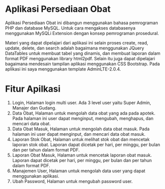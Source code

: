 
# Aplikasi Persediaan Obat

Aplikasi Persediaan Obat ini dibangun menggunakan bahasa pemrograman PHP dan database MySQL. Untuk cara mengakses databasenya menggunakan MySQLi Extension dengan konsep pemrograman prosedural.

Materi yang dapat dipelajari dari aplikasi ini selain proses create, read, update, delete, dan search adalah bagaimana menggunakan JQuery DataTables untuk membuat tabel yang dinamis, dan membuat laporan dalam format PDF menggunakan library html2pdf. Selain itu juga dapat dipelajari bagaimana mendesain tampilan aplikasi menggunakan CSS Bootstrap. Pada aplikasi ini saya menggunakan template AdminLTE-2.0.4.

# Fitur Apilkasi
1. Login,
Halaman login multi user. Ada 3 level user yaitu Super Admin, Manajer dan Gudang.
2. Data Obat,
Halaman untuk mengolah data obat yang ada pada apotek. Pada halaman ini user dapat menginput, mengubah, menghapus, dan mencari data obat.
3. Data Obat Masuk,
Halaman untuk mengolah data obat masuk. Pada halaman ini user dapat menginput, dan mencari data obat masuk.
4. Laporan Stok Obat,
Halaman untuk melihat stok obat dan mencetak laporan stok obat. Laporan dapat dicetak per hari, per minggu, per bulan dan per tahun dalam format PDF.
5. Laporan Obat Masuk,
Halaman untuk mencetak laporan obat masuk. Laporan dapat dicetak per hari, per minggu, per bulan dan per tahun dalam format PDF.
6. Manajemen User,
Halaman untuk mengolah data user yang dapat menggunakan aplikasi.
7. Ubah Password,
Halaman untuk mengubah password user.


